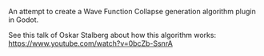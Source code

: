 An attempt to create a Wave Function Collapse generation algorithm plugin in Godot.

See this talk of Oskar Stalberg about how this algorithm works: https://www.youtube.com/watch?v=0bcZb-SsnrA
